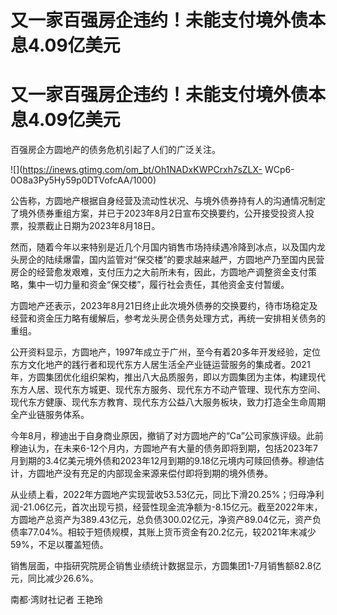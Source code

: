 # 又一家百强房企违约！未能支付境外债本息4.09亿美元

# 又一家百强房企违约！未能支付境外债本息4.09亿美元

百强房企方圆地产的债务危机引起了人们的广泛关注。

![](https://inews.gtimg.com/om_bt/Oh1NADxKWPCrxh7sZLX-
WCp6-0O8a3Py5Hy59p0DTVofcAA/1000)

公告称，方圆地产根据自身经营及流动性状况、与境外债券持有人的沟通情况制定了境外债券重组方案，并已于2023年8月2日宣布交换要约，公开接受投资人投票，投票截止日期为2023年8月18日。

然而，随着今年以来特别是近几个月国内销售市场持续遇冷降到冰点，以及国内龙头房企的陆续爆雷，国内监管对“保交楼”的要求越来越严，方圆地产乃至国内民营房企的经营愈发艰难，支付压力之大前所未有，因此，方圆地产调整资金支付策略，集中一切力量和资金“保交楼”，履行社会责任，其他资金支付暂缓。

方圆地产还表示，2023年8月21日终止此次境外债券的交换要约，待市场稳定及经营和资金压力略有缓解后，参考龙头房企债务处理方式，再统一安排相关债务的重组。

公开资料显示，方圆地产，1997年成立于广州，至今有着20多年开发经验，定位东方文化地产的践行者和现代东方人居生活全产业链运营服务的集成者。2021年，方圆集团优化组织架构，推出八大品质服务，即以方圆集团为主体，构建现代东方人居、现代东方城更、现代东方服务、现代东方不动产管理、现代东方空间、现代东方健康、现代东方教育、现代东方公益八大服务板块，致力打造全生命周期全产业链服务体系。

今年8月，穆迪出于自身商业原因，撤销了对方圆地产的“Ca”公司家族评级。此前穆迪认为，在未来6-12个月内，方圆地产有大量的债务即将到期，包括2023年7月到期的3.4亿美元境外债和2023年12月到期的9.18亿元境内可赎回债券。穆迪估计，方圆地产没有充足的内部现金来源来偿付即将到期的境外债券。

从业绩上看，2022年方圆地产实现营收53.53亿元，同比下滑20.25%；归母净利润-21.06亿元，首次出现亏损，经营性现金流净额为-8.15亿元。截至2022年末，方圆地产总资产为389.43亿元，总负债300.02亿元，净资产89.04亿元，资产负债率77.04%。相较于短债规模，其账上货币资金有20.2亿元，较2021年末减少59%，不足以覆盖短债。

销售层面，中指研究院房企销售业绩统计数据显示，方圆集团1-7月销售额82.8亿元，同比减少26.6%。

南都·湾财社记者 王艳玲

